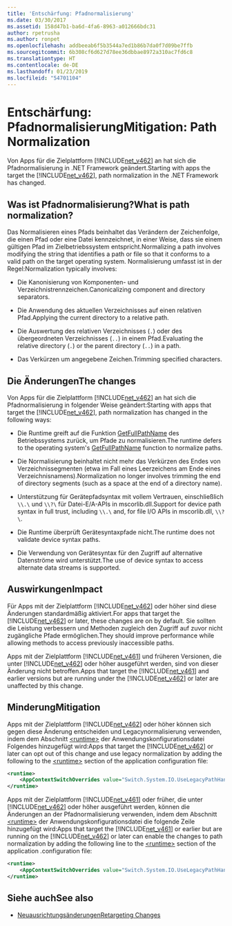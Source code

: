 ```yaml
---
title: 'Entschärfung: Pfadnormalisierung'
ms.date: 03/30/2017
ms.assetid: 158d47b1-ba6d-4fa6-8963-a012666bdc31
author: rpetrusha
ms.author: ronpet
ms.openlocfilehash: addbeeab6f5b3544a7ed1b86b7da0f7d09be7ffb
ms.sourcegitcommit: 6b308cf6d627d78ee36dbbae8972a310ac7fd6c8
ms.translationtype: HT
ms.contentlocale: de-DE
ms.lasthandoff: 01/23/2019
ms.locfileid: "54701104"
---
```

# <a name="mitigation-path-normalization"></a><span data-ttu-id="7f73d-102">Entschärfung: Pfadnormalisierung</span><span class="sxs-lookup"><span data-stu-id="7f73d-102">Mitigation: Path Normalization</span></span>
<span data-ttu-id="7f73d-103">Von Apps für die Zielplattform [!INCLUDE[net_v462](../../../includes/net-v462-md.md)] an hat sich die Pfadnormalisierung in .NET Framework geändert.</span><span class="sxs-lookup"><span data-stu-id="7f73d-103">Starting with apps the target  the [!INCLUDE[net_v462](../../../includes/net-v462-md.md)], path normalization in the .NET Framework has changed.</span></span>  
  
## <a name="what-is-path-normalization"></a><span data-ttu-id="7f73d-104">Was ist Pfadnormalisierung?</span><span class="sxs-lookup"><span data-stu-id="7f73d-104">What is path normalization?</span></span>  
 <span data-ttu-id="7f73d-105">Das Normalisieren eines Pfads beinhaltet das Verändern der Zeichenfolge, die einen Pfad oder eine Datei kennzeichnet, in einer Weise, dass sie einem gültigen Pfad im Zielbetriebssystem entspricht.</span><span class="sxs-lookup"><span data-stu-id="7f73d-105">Normalizing a path involves modifying the string that identifies a path or file so that it conforms to a valid path on the target operating system.</span></span> <span data-ttu-id="7f73d-106">Normalisierung umfasst ist in der Regel:</span><span class="sxs-lookup"><span data-stu-id="7f73d-106">Normalization typically involves:</span></span>  
  
-   <span data-ttu-id="7f73d-107">Die Kanonisierung von Komponenten- und Verzeichnistrennzeichen.</span><span class="sxs-lookup"><span data-stu-id="7f73d-107">Canonicalizing component and directory separators.</span></span>  
  
-   <span data-ttu-id="7f73d-108">Die Anwendung des aktuellen Verzeichnisses auf einen relativen Pfad.</span><span class="sxs-lookup"><span data-stu-id="7f73d-108">Applying the current directory to a relative path.</span></span>  
  
-   <span data-ttu-id="7f73d-109">Die Auswertung des relativen Verzeichnisses (`.`) oder des übergeordneten Verzeichnisses (`..`) in einem Pfad.</span><span class="sxs-lookup"><span data-stu-id="7f73d-109">Evaluating the relative directory (`.`) or the parent directory (`..`) in a path.</span></span>  
  
-   <span data-ttu-id="7f73d-110">Das Verkürzen um angegebene Zeichen.</span><span class="sxs-lookup"><span data-stu-id="7f73d-110">Trimming specified characters.</span></span>  
  
## <a name="the-changes"></a><span data-ttu-id="7f73d-111">Die Änderungen</span><span class="sxs-lookup"><span data-stu-id="7f73d-111">The changes</span></span>  
 <span data-ttu-id="7f73d-112">Von Apps für die Zielplattform [!INCLUDE[net_v462](../../../includes/net-v462-md.md)] an hat sich die Pfadnormalisierung in folgender Weise geändert:</span><span class="sxs-lookup"><span data-stu-id="7f73d-112">Starting with apps that target the [!INCLUDE[net_v462](../../../includes/net-v462-md.md)], path normalization has changed in the following ways:</span></span>  
  
-   <span data-ttu-id="7f73d-113">Die Runtime greift auf die Funktion [GetFullPathName](/windows/desktop/api/fileapi/nf-fileapi-getfullpathnamea) des Betriebssystems zurück, um Pfade zu normalisieren.</span><span class="sxs-lookup"><span data-stu-id="7f73d-113">The runtime defers to the operating system's [GetFullPathName](/windows/desktop/api/fileapi/nf-fileapi-getfullpathnamea) function to normalize paths.</span></span>  
  
-   <span data-ttu-id="7f73d-114">Die Normalisierung beinhaltet nicht mehr das Verkürzen des Endes von Verzeichnissegmenten (etwa im Fall eines Leerzeichens am Ende eines Verzeichnisnamens).</span><span class="sxs-lookup"><span data-stu-id="7f73d-114">Normalization no longer involves trimming the end of directory segments (such as a space at the end of a directory name).</span></span>  
  
-   <span data-ttu-id="7f73d-115">Unterstützung für Gerätepfadsyntax mit vollem Vertrauen, einschließlich `\\.\` und `\\?\` für Datei-E/A-APIs in mscorlib.dll.</span><span class="sxs-lookup"><span data-stu-id="7f73d-115">Support for device path syntax in full trust, including  `\\.\` and, for file I/O APIs   in mscorlib.dll, `\\?\`.</span></span>  
  
-   <span data-ttu-id="7f73d-116">Die Runtime überprüft Gerätesyntaxpfade nicht.</span><span class="sxs-lookup"><span data-stu-id="7f73d-116">The runtime does not validate device syntax paths.</span></span>  
  
-   <span data-ttu-id="7f73d-117">Die Verwendung von Gerätesyntax für den Zugriff auf alternative Datenströme wird unterstützt.</span><span class="sxs-lookup"><span data-stu-id="7f73d-117">The use of device syntax to access alternate data streams is supported.</span></span>  
  
## <a name="impact"></a><span data-ttu-id="7f73d-118">Auswirkungen</span><span class="sxs-lookup"><span data-stu-id="7f73d-118">Impact</span></span>  
 <span data-ttu-id="7f73d-119">Für Apps mit der Zielplattform [!INCLUDE[net_v462](../../../includes/net-v462-md.md)] oder höher sind diese Änderungen standardmäßig aktiviert.</span><span class="sxs-lookup"><span data-stu-id="7f73d-119">For apps that target the [!INCLUDE[net_v462](../../../includes/net-v462-md.md)] or later, these changes are on  by default.</span></span> <span data-ttu-id="7f73d-120">Sie sollten die Leistung verbessern und Methoden zugleich den Zugriff auf zuvor nicht zugängliche Pfade ermöglichen.</span><span class="sxs-lookup"><span data-stu-id="7f73d-120">They should improve performance while allowing methods to access previously inaccessible paths.</span></span>  
  
 <span data-ttu-id="7f73d-121">Apps mit der Zielplattform [!INCLUDE[net_v461](../../../includes/net-v461-md.md)] und früheren Versionen, die unter [!INCLUDE[net_v462](../../../includes/net-v462-md.md)] oder höher ausgeführt werden, sind von dieser Änderung nicht betroffen.</span><span class="sxs-lookup"><span data-stu-id="7f73d-121">Apps that target the [!INCLUDE[net_v461](../../../includes/net-v461-md.md)] and earlier versions but are running under the [!INCLUDE[net_v462](../../../includes/net-v462-md.md)] or later are unaffected by this change.</span></span>  
  
## <a name="mitigation"></a><span data-ttu-id="7f73d-122">Minderung</span><span class="sxs-lookup"><span data-stu-id="7f73d-122">Mitigation</span></span>  
 <span data-ttu-id="7f73d-123">Apps mit der Zielplattform [!INCLUDE[net_v462](../../../includes/net-v462-md.md)] oder höher können sich gegen diese Änderung entscheiden und Legacynormalisierung verwenden, indem dem Abschnitt [\<runtime>](../../../docs/framework/configure-apps/file-schema/runtime/runtime-element.md) der Anwendungskonfigurationsdatei Folgendes hinzugefügt wird:</span><span class="sxs-lookup"><span data-stu-id="7f73d-123">Apps that target the [!INCLUDE[net_v462](../../../includes/net-v462-md.md)] or later can opt out of this change and use legacy normalization by adding the following to the [\<runtime>](../../../docs/framework/configure-apps/file-schema/runtime/runtime-element.md) section of the application configuration file:</span></span>  
  
```xml  
<runtime>  
    <AppContextSwitchOverrides value="Switch.System.IO.UseLegacyPathHandling=true" />    
</runtime>  
```  
  
 <span data-ttu-id="7f73d-124">Apps mit der Zielplattform [!INCLUDE[net_v461](../../../includes/net-v461-md.md)] oder früher, die unter [!INCLUDE[net_v462](../../../includes/net-v462-md.md)] oder höher ausgeführt werden, können die Änderungen an der Pfadnormalisierung verwenden, indem dem Abschnitt [\<runtime>](../../../docs/framework/configure-apps/file-schema/runtime/runtime-element.md) der Anwendungskonfigurationsdatei die folgende Zeile hinzugefügt wird:</span><span class="sxs-lookup"><span data-stu-id="7f73d-124">Apps that target the [!INCLUDE[net_v461](../../../includes/net-v461-md.md)] or earlier but are running on the [!INCLUDE[net_v462](../../../includes/net-v462-md.md)] or later can enable the changes to path normalization by adding the following line to the [\<runtime>](../../../docs/framework/configure-apps/file-schema/runtime/runtime-element.md) section of the application .configuration file:</span></span>  
  
```xml  
<runtime>  
    <AppContextSwitchOverrides value="Switch.System.IO.UseLegacyPathHandling=false" />    
</runtime>  
```  
  
## <a name="see-also"></a><span data-ttu-id="7f73d-125">Siehe auch</span><span class="sxs-lookup"><span data-stu-id="7f73d-125">See also</span></span>
- [<span data-ttu-id="7f73d-126">Neuausrichtungsänderungen</span><span class="sxs-lookup"><span data-stu-id="7f73d-126">Retargeting Changes</span></span>](../../../docs/framework/migration-guide/retargeting-changes-in-the-net-framework-4-6-2.md)
